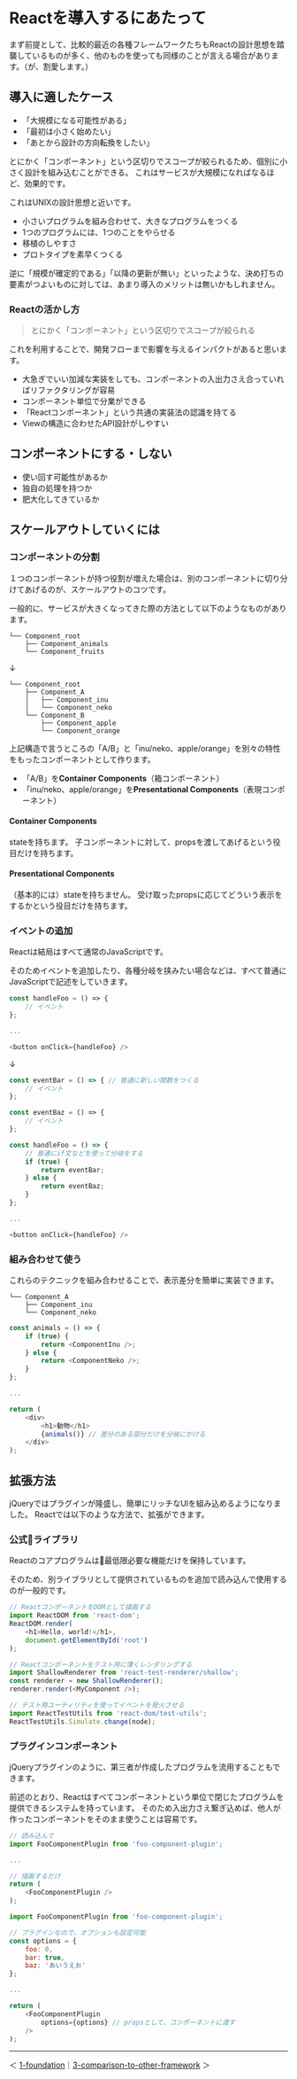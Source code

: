 # Reactを導入するにあたって

まず前提として、比較的最近の各種フレームワークたちもReactの設計思想を踏襲しているものが多く、他のものを使っても同様のことが言える場合があります。（が、割愛します。）

## 導入に適したケース

- 「大規模になる可能性がある」
- 「最初は小さく始めたい」
- 「あとから設計の方向転換をしたい」

とにかく「コンポーネント」という区切りでスコープが絞られるため、個別に小さく設計を組み込むことができる。
これはサービスが大規模になればなるほど、効果的です。

これはUNIXの設計思想と近いです。

- 小さいプログラムを組み合わせて、大きなプログラムをつくる
- 1つのプログラムには、1つのことをやらせる
- 移植のしやすさ
- プロトタイプを素早くつくる

逆に「規模が確定的である」「以降の更新が無い」といったような、決め打ちの要素がつよいものに対しては、あまり導入のメリットは無いかもしれません。

### Reactの活かし方

>とにかく「コンポーネント」という区切りでスコープが絞られる

これを利用することで、開発フローまで影響を与えるインパクトがあると思います。

- 大急ぎでいい加減な実装をしても、コンポーネントの入出力さえ合っていればリファクタリングが容易
- コンポーネント単位で分業ができる
- 「Reactコンポーネント」という共通の実装法の認識を持てる
- Viewの構造に合わせたAPI設計がしやすい

## コンポーネントにする・しない

- 使い回す可能性があるか
- 独自の処理を持つか
- 肥大化してきているか

## スケールアウトしていくには

### コンポーネントの分割

１つのコンポーネントが持つ役割が増えた場合は、別のコンポーネントに切り分けてあげるのが、スケールアウトのコツです。

一般的に、サービスが大きくなってきた際の方法として以下のようなものがあります。


```
└── Component_root
    ├── Component_animals
    └── Component_fruits
```
↓
```
└── Component_root
    ├── Component_A
    │   ├── Component_inu
    │   └── Component_neko
    └── Component_B
        ├── Component_apple
        └── Component_orange
```

上記構造で言うところの「A/B」と「inu/neko、apple/orange」を別々の特性をもったコンポーネントとして作ります。

- 「A/B」を**Container Components**（箱コンポーネント）
- 「inu/neko、apple/orange」を**Presentational Components**（表現コンポーネント）

#### Container Components

stateを持ちます。
子コンポーネントに対して、propsを渡してあげるという役目だけを持ちます。

#### Presentational Components

（基本的には）stateを持ちません。
受け取ったpropsに応じてどういう表示をするかという役目だけを持ちます。

### イベントの追加

Reactは結局はすべて通常のJavaScriptです。

そのためイベントを追加したり、各種分岐を挟みたい場合などは、すべて普通にJavaScriptで記述をしていきます。

```js
const handleFoo = () => {
    // イベント
};

...

<button onClick={handleFoo} />
```
↓
```js
const eventBar = () => { // 普通に新しい関数をつくる
    // イベント
};

const eventBaz = () => {
    // イベント
};

const handleFoo = () => {
    // 普通にif文などを使って分岐をする
    if (true) {
        return eventBar;
    } else {
        return eventBaz;
    }
};

...

<button onClick={handleFoo} />
```

### 組み合わせて使う

これらのテクニックを組み合わせることで、表示差分を簡単に実装できます。

```
└── Component_A
    ├── Component_inu
    └── Component_neko
```

```js
const animals = () => {
    if (true) {
        return <ComponentInu />;
    } else {
        return <ComponentNeko />;
    }
};

...

return (
    <div>
        <h1>動物</h1>
        {animals()} // 差分のある部分だけを分岐にかける
    </div>
);
```

## 拡張方法

jQueryではプラグインが隆盛し、簡単にリッチなUIを組み込めるようになりました。
Reactでは以下のような方法で、拡張ができます。

### 公式ライブラリ

Reactのコアプログラムは最低限必要な機能だけを保持しています。

そのため、別ライブラリとして提供されているものを追加で読み込んで使用するのが一般的です。

```js
// ReactコンポーネントをDOMとして描画する
import ReactDOM from 'react-dom';
ReactDOM.render(
    <h1>Hello, world!</h1>,
    document.getElementById('root')
);

// Reactコンポーネントをテスト用に薄くレンダリングする
import ShallowRenderer from 'react-test-renderer/shallow';
const renderer = new ShallowRenderer();
renderer.render(<MyComponent />);

// テスト用ユーティリティを使ってイベントを発火させる
import ReactTestUtils from 'react-dom/test-utils';
ReactTestUtils.Simulate.change(node);
```

### プラグインコンポーネント

jQueryプラグインのように、第三者が作成したプログラムを流用することもできます。

前述のとおり、Reactはすべてコンポーネントという単位で閉じたプログラムを提供できるシステムを持っています。
そのため入出力さえ繋ぎ込めば、他人が作ったコンポーネントをそのまま使うことは容易です。

```js
// 読み込んで
import FooComponentPlugin from 'foo-component-plugin';

...

// 描画するだけ
return (
    <FooComponentPlugin />
);
```

```js
import FooComponentPlugin from 'foo-component-plugin';

// プラグインなので、オプションも設定可能
const options = {
    foo: 0,
    bar: true,
    baz: 'あいうえお'
};

...

return (
    <FooComponentPlugin
        options={options} // propsとして、コンポーネントに渡す
    />
);
```

---

＜ [1-foundation](https://github.com/usagi-f/til/blob/master/react/revolution/1-foundation.md)｜[3-comparison-to-other-framework](https://github.com/usagi-f/til/blob/master/react/revolution/3-comparison-to-other-framework.md) ＞
